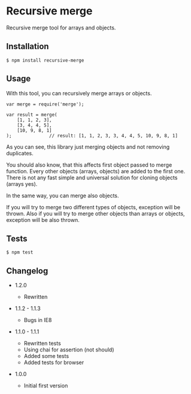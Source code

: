 # Recursive merge

Recursive merge tool for arrays and objects.

## Installation

```
$ npm install recursive-merge
```

## Usage

With this tool, you can recursively merge arrays or objects.

```
var merge = require('merge');

var result = merge(
	[1, 1, 2, 3],
	[3, 4, 4, 5],
	[10, 9, 8, 1]
);				// result: [1, 1, 2, 3, 3, 4, 4, 5, 10, 9, 8, 1]
```

As you can see, this library just merging objects and not removing duplicates.

You should also know, that this affects first object passed to merge function. Every other objects (arrays, objects) are
added to the first one. There is not any fast simple and universal solution for cloning objects (arrays yes).

In the same way, you can merge also objects.

If you will try to merge two different types of objects, exception will be thrown. Also if you will try to merge other
objects than arrays or objects, exception will be also thrown.

## Tests

```
$ npm test
```

## Changelog

* 1.2.0
	+ Rewritten

* 1.1.2 - 1.1.3
	+ Bugs in IE8

* 1.1.0 - 1.1.1
	+ Rewritten tests
	+ Using chai for assertion (not should)
	+ Added some tests
	+ Added tests for browser

* 1.0.0
	+ Initial first version
